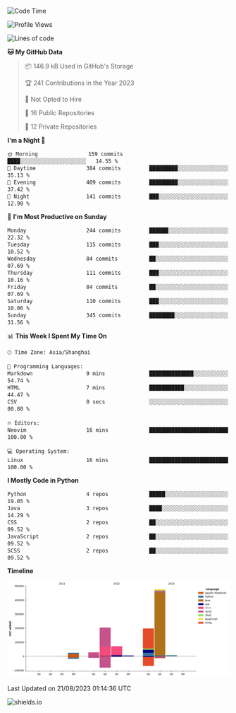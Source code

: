 <!--START_SECTION:waka-->
![Code Time](http://img.shields.io/badge/Code%20Time-323%20hrs%2030%20mins-blue)

![Profile Views](http://img.shields.io/badge/Profile%20Views-0-blue)

![Lines of code](https://img.shields.io/badge/From%20Hello%20World%20I%27ve%20Written-1.0%20million%20lines%20of%20code-blue)

**🐱 My GitHub Data** 

> 📦 146.9 kB Used in GitHub's Storage 
 > 
> 🏆 241 Contributions in the Year 2023
 > 
> 🚫 Not Opted to Hire
 > 
> 📜 16 Public Repositories 
 > 
> 🔑 12 Private Repositories 
 > 
**I'm a Night 🦉** 

```text
🌞 Morning                159 commits         ████░░░░░░░░░░░░░░░░░░░░░   14.55 % 
🌆 Daytime                384 commits         █████████░░░░░░░░░░░░░░░░   35.13 % 
🌃 Evening                409 commits         █████████░░░░░░░░░░░░░░░░   37.42 % 
🌙 Night                  141 commits         ███░░░░░░░░░░░░░░░░░░░░░░   12.90 % 
```
📅 **I'm Most Productive on Sunday** 

```text
Monday                   244 commits         ██████░░░░░░░░░░░░░░░░░░░   22.32 % 
Tuesday                  115 commits         ███░░░░░░░░░░░░░░░░░░░░░░   10.52 % 
Wednesday                84 commits          ██░░░░░░░░░░░░░░░░░░░░░░░   07.69 % 
Thursday                 111 commits         ███░░░░░░░░░░░░░░░░░░░░░░   10.16 % 
Friday                   84 commits          ██░░░░░░░░░░░░░░░░░░░░░░░   07.69 % 
Saturday                 110 commits         ███░░░░░░░░░░░░░░░░░░░░░░   10.06 % 
Sunday                   345 commits         ████████░░░░░░░░░░░░░░░░░   31.56 % 
```


📊 **This Week I Spent My Time On** 

```text
🕑︎ Time Zone: Asia/Shanghai

💬 Programming Languages: 
Markdown                 9 mins              ██████████████░░░░░░░░░░░   54.74 % 
HTML                     7 mins              ███████████░░░░░░░░░░░░░░   44.47 % 
CSV                      0 secs              ░░░░░░░░░░░░░░░░░░░░░░░░░   00.80 % 

🔥 Editors: 
Neovim                   16 mins             █████████████████████████   100.00 % 

💻 Operating System: 
Linux                    16 mins             █████████████████████████   100.00 % 
```

**I Mostly Code in Python** 

```text
Python                   4 repos             █████░░░░░░░░░░░░░░░░░░░░   19.05 % 
Java                     3 repos             ████░░░░░░░░░░░░░░░░░░░░░   14.29 % 
CSS                      2 repos             ██░░░░░░░░░░░░░░░░░░░░░░░   09.52 % 
JavaScript               2 repos             ██░░░░░░░░░░░░░░░░░░░░░░░   09.52 % 
SCSS                     2 repos             ██░░░░░░░░░░░░░░░░░░░░░░░   09.52 % 
```



**Timeline**

![Lines of Code chart](https://raw.githubusercontent.com/kopp4/kopp4/main/assets/bar_graph.png)


 Last Updated on 21/08/2023 01:14:36 UTC
<!--END_SECTION:waka-->
![shields.io](https://img.shields.io/github/commit-activity/w/kopp4/kopp4?color=g&label=abusing%20bot&style=flat-square)
